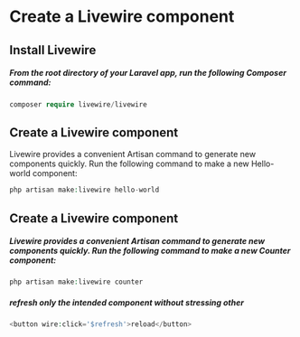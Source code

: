 # Create a Livewire component

## Install Livewire
##### From the root directory of your Laravel app, run the following Composer command:

```php
composer require livewire/livewire
```
## Create a Livewire component

Livewire provides a convenient Artisan command to generate new components quickly. Run the following command to make a new Hello-world component:

```php
php artisan make:livewire hello-world
```
## Create a Livewire component

##### Livewire provides a convenient Artisan command to generate new components quickly. Run the following command to make a new Counter component:

```php
php artisan make:livewire counter

```

#####  refresh only the intended component without stressing other

```php
<button wire:click='$refresh'>reload</button>
```
